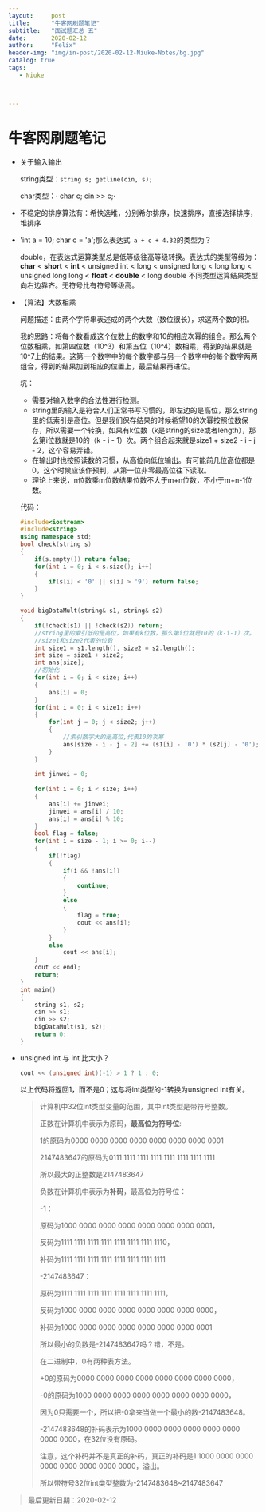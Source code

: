 ```yaml
---
layout:     post
title:      "牛客网刷题笔记"
subtitle:   "面试题汇总 五"
date:       2020-02-12
author:     "Felix"
header-img: "img/in-post/2020-02-12-Niuke-Notes/bg.jpg"
catalog: true
tags:
   - Niuke



---
```


# 牛客网刷题笔记

* 关于输入输出

  string类型：`string s; getline(cin, s);`

  char类型：· char c; cin >> c;·

* 不稳定的排序算法有：希快选堆，分别希尔排序，快速排序，直接选择排序，堆排序

* 'int a = 10; char c = 'a';那么表达式` a + c + 4.32`的类型为？

  double，在表达式运算类型总是低等级往高等级转换。表达式的类型等级为：**char** < **short** < **int** < unsigned int < long < unsigned long < long long < unsigned long long < **float** < **double** < long double 不同类型运算结果类型向右边靠齐。无符号比有符号等级高。

* 【算法】大数相乘

  问题描述：由两个字符串表述成的两个大数（数位很长），求这两个数的积。

  我的思路：将每个数看成这个位数上的数字和10的相应次幂的组合。那么两个位数相乘，如第四位数（10^3）和第五位（10^4）数相乘，得到的结果就是10^7上的结果。这第一个数字中的每个数字都与另一个数字中的每个数字两两组合，得到的结果加到相应的位置上，最后结果再进位。

  坑：

  * 需要对输入数字的合法性进行检测。
  * string里的输入是符合人们正常书写习惯的，即左边的是高位，那么string里的低索引是高位。但是我们保存结果的时候希望10的次幂按照位数保存，所以需要一个转换，如果有k位数（k是string的size或者length），那么第i位数就是10的（k - i - 1）次。两个组合起来就是size1 + size2 - i - j - 2，这个容易弄错。
  * 在输出时也按照读数的习惯，从高位向低位输出。有可能前几位高位都是0，这个时候应该作预判，从第一位非零最高位往下读取。
  * 理论上来说，n位数乘m位数结果位数不大于m+n位数，不小于m+n-1位数。

  代码：

  ~~~C++
  #include<iostream>
  #include<string>
  using namespace std;
  bool check(string s)
  {
      if(s.empty()) return false;
      for(int i = 0; i < s.size(); i++)
      {
          if(s[i] < '0' || s[i] > '9') return false;
      }
  }
  
  void bigDataMult(string& s1, string& s2)
  {
      if(!check(s1) || !check(s2)) return;
      //string里的索引低的是高位，如果有k位数，那么第i位就是10的（k-i-1）次。
      //size1和size2代表的位数
      int size1 = s1.length(), size2 = s2.length();
      int size = size1 + size2;
      int ans[size];
      //初始化
      for(int i = 0; i < size; i++)
      {
          ans[i] = 0;
      }
      for(int i = 0; i < size1; i++)
      {
          for(int j = 0; j < size2; j++)
          {
              //索引数字大的是高位,代表10的次幂
              ans[size - i - j - 2] += (s1[i] - '0') * (s2[j] - '0');
          }
      }
      
      int jinwei = 0;
      
      for(int i = 0; i < size; i++)
      {
          ans[i] += jinwei;
          jinwei = ans[i] / 10;
          ans[i] = ans[i] % 10;
      }
      bool flag = false;
      for(int i = size - 1; i >= 0; i--)
      {
          if(!flag)
          {
              if(i && !ans[i])
              {
                  continue;
              }
              else
              {
                  flag = true;
                  cout << ans[i];
              }
          }
          else 
              cout << ans[i];
      }
      cout << endl;
      return;
  }
  int main()
  {
      string s1, s2;
      cin >> s1;
      cin >> s2;
      bigDataMult(s1, s2);
      return 0;
  }
  ~~~

* unsigned int 与 int 比大小？

  ~~~C++
  cout << (unsigned int)(-1) > 1 ? 1 : 0;
  ~~~

  以上代码将返回1，而不是0；这与将int类型的-1转换为unsigned int有关。

  > 计算机中32位int类型变量的范围，其中int类型是带符号整数。
  >
  > 正数在计算机中表示为原码，**最高位为符号位**:
  >
  > 1的原码为0000 0000 0000 0000 0000 0000 0000 0001
  >
  > 2147483647的原码为0111 1111 1111 1111 1111 1111 1111 1111
  >
  > 所以最大的正整数是2147483647
  >
  > 负数在计算机中表示为**补码**，最高位为符号位：
  >
  > -1：
  >
  > 原码为1000 0000 0000 0000 0000 0000 0000 0001，
  >
  > 反码为1111 1111 1111 1111 1111 1111 1111 1110，
  >
  > 补码为1111 1111 1111 1111 1111 1111 1111 1111
  >
  > -2147483647：
  >
  > 原码为1111 1111 1111 1111 1111 1111 1111 1111，
  >
  > 反码为1000 0000 0000 0000 0000 0000 0000 0000，
  >
  > 补码为1000 0000 0000 0000 0000 0000 0000 0001
  >
  > 所以最小的负数是-2147483647吗？错，不是。
  >
  > 在二进制中，0有两种表方法。
  >
  > +0的原码为0000 0000 0000 0000 0000 0000 0000 0000，
  >
  > -0的原码为1000 0000 0000 0000 0000 0000 0000 0000，
  >
  > 因为0只需要一个，所以把-0拿来当做一个最小的数-2147483648。
  >
  > -2147483648的补码表示为1000 0000 0000 0000 0000 0000 0000 0000，在32位没有原码。
  >
  > 注意，这个补码并不是真正的补码，真正的补码是1 1000 0000 0000 0000 0000 0000 0000 0000，溢出。
  >
  > 所以带符号32位int类型整数为-2147483648~2147483647

  

> 最后更新日期：2020-02-12